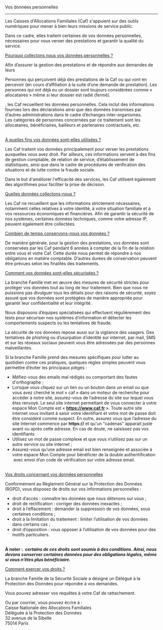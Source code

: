 Vos données personnelles


----------------------------

Les Caisses d'Allocations Familiales (Caf) s'appuient sur des outils numériques pour mener à bien leurs missions de service public. 

Dans ce cadre, elles traitent certaines de vos données personnelles, nécessaires pour vous verser des prestations et garantir la qualité du service.

[Pourquoi collectons nous vos données personnelles ?](#Pourquoicollectonsnousvosdonnespersonnelles)

Afin d’assurer la gestion des prestations et de répondre aux demandes de leurs

Personnes qui perçoivent déjà des prestations de la Caf ou qui vont en percevoir (en cours d’affiliation à la suite d’une demande de prestation). Les personnes qui ont déjà eu un dossier sont toujours considérées comme « allocataires » même si leur dossier est radié (fermé).

, les Caf recueillent les données personnelles. Cela inclut des informations fournies lors des déclarations ainsi que des données transmises par d’autres administrations dans le cadre d’échanges inter-organismes.   
Les catégories de personnes concernées par ce traitement sont les allocataires, bénéficiaires, bailleurs et partenaires contractuels, etc.  
 

[À quelles fins vos données sont-elles utilisées ?](#quellesfinsvosdonnessontellesutilises)

Les Caf traitent vos données principalement pour verser les prestations auxquelles vous avez droit. Par ailleurs, ces informations servent à des fins de gestion comptable, de relation de service, d’établissement de statistiques, ainsi que dans le cadre de procédures de vérification des situations et de lutte contre la fraude sociale.

Dans le but d'améliorer l'efficacité des services, les Caf utilisent également des algorithmes pour faciliter la prise de décision. 

[Quelles données collectons-nous ?](#Quellesdonnescollectonsnous)

Les Caf ne recueillent que les informations strictement nécessaires, notamment celles relatives à votre identité, à votre situation familiale et à vos ressources économiques et financières. Afin de garantir la sécurité de nos systèmes, certaines données techniques, comme votre adresse IP, peuvent également être collectées.

[Combien de temps conservons-nous vos données ?](#Combiendetempsconservonsnousvosdonnes)

De manière générale, pour la gestion des prestations, vos données sont conservées par les Caf pendant 6 années à compter de la fin de la relation entre vous et votre Caf. Cette durée nous permet de répondre à nos obligations en matière comptable. D’autres durées de conservation peuvent être prévues selon les finalités des traitements.

[Comment vos données sont-elles sécurisées ?](#Commentvosdonnessontellesscurises)

La branche Famille met en œuvre des mesures de sécurité strictes pour protéger vos données tout au long de leur traitement. Bien que nous ne puissions pas divulguer tous les détails pour des raisons de sécurité, soyez assuré que vos données sont protégées de manière appropriée pour garantir leur confidentialité et leur intégrité. 

Nous disposons d’équipes spécialisées qui effectuent régulièrement des tests pour sécuriser nos systèmes d’information et détecter les comportements suspects ou les tentatives de fraude.

La sécurité de vos données repose aussi sur la vigilance des usagers. Des tentatives de phishing ou d’usurpation d’identité sur internet, par mail, SMS et sur les réseaux sociaux peuvent vous être adressées par des personnes malveillantes.

Si la branche Famille prend des mesures spécifiques pour lutter au quotidien contre ces pratiques, quelques règles simples peuvent vous permettre d’éviter les principaux pièges :

* Méfiez-vous des emails mal rédigés ou comportant des fautes d'orthographe ;
* Lorsque vous cliquez sur un lien ou un bouton dans un email ou que vous avez cherché le mot « caf » dans un moteur de recherche pour accéder à notre site, assurez-vous de l’adresse du site sur lequel vous êtes renvoyé. Le seul site internet permettant de vous connecter à votre espace Mon Compte est « **https://www.caf.fr** ». Toute autre site internet vous invitant à saisir votre identifiant et votre mot de passe doit être considéré comme suspect. En outre, assurez vous que l’adresse du site Internet commence par **https://** et qu'un "cadenas" apparait juste avant ou après cette adresse. En cas de doute, ne saisissez pas vos identifiants
* Utilisez un mot de passe complexe et que vous n’utilisez pas sur un autre service ou site internet ;
* Assurez-vous qu’une adresse email est bien renseignée et associée à votre espace Mon Compte pour bénéficier de la double authentification  avec envoi d’un code de vérification sur votre adresse email.     
     

[Vos droits concernant vos données personnelles](#Vosdroitsconcernantvosdonnespersonnelles)

Conformément au Règlement Général sur la Protection des Données (RGPD), vous disposez de droits sur vos informations personnelles : 

* droit d’accès : connaître les données que nous détenons sur vous ;
* droit de rectification : corriger des données inexactes ;
* droit à l’effacement : demander la suppression de vos données, sous certaines conditions ;
* droit à la limitation du traitement : limiter l’utilisation de vos données dans certains cas ;
* droit d’opposition : vous opposer à l’utilisation de vos données pour des motifs particuliers.  
     

**À noter :**  _**certains de ces droits sont soumis à des conditions. Ainsi, nous devons conserver certaines données pour des obligations légales, même si vous n’êtes plus bénéficiaire.**_

[Comment exercer vos droits ?](#Commentexercervosdroits)

La branche Famille de la Sécurité Sociale a désigné un Délégué à la Protection des Données pour répondre à vos demandes. 

Vous pouvez adresser vos requêtes à votre Caf de rattachement.    
  
Ou par courrier, vous pouvez écrire à :  
Caisse Nationale des Allocations Familiales   
Déléguée à la Protection des Données    
32 avenue de la Sibelle    
75014 Paris